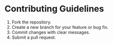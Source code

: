 # Contributing Guidelines  

1. Fork the repository.  
2. Create a new branch for your feature or bug fix.  
3. Commit changes with clear messages.  
4. Submit a pull request.  
